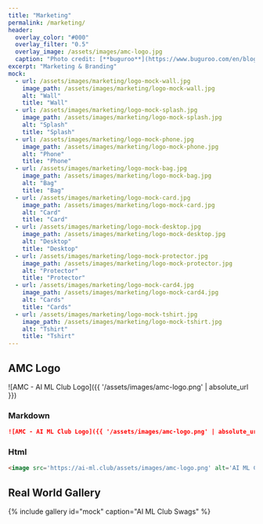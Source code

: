 ```yaml
---
title: "Marketing"
permalink: /marketing/
header:
  overlay_color: "#000"
  overlay_filter: "0.5"
  overlay_image: /assets/images/amc-logo.jpg
  caption: "Photo credit: [**buguroo**](https://www.buguroo.com/en/blog/topic/ai)"
excerpt: "Marketing & Branding"
mock:
  - url: /assets/images/marketing/logo-mock-wall.jpg
    image_path: /assets/images/marketing/logo-mock-wall.jpg
    alt: "Wall"
    title: "Wall"
  - url: /assets/images/marketing/logo-mock-splash.jpg
    image_path: /assets/images/marketing/logo-mock-splash.jpg
    alt: "Splash"
    title: "Splash"
  - url: /assets/images/marketing/logo-mock-phone.jpg
    image_path: /assets/images/marketing/logo-mock-phone.jpg
    alt: "Phone"
    title: "Phone"
  - url: /assets/images/marketing/logo-mock-bag.jpg
    image_path: /assets/images/marketing/logo-mock-bag.jpg
    alt: "Bag"
    title: "Bag"
  - url: /assets/images/marketing/logo-mock-card.jpg
    image_path: /assets/images/marketing/logo-mock-card.jpg
    alt: "Card"
    title: "Card"
  - url: /assets/images/marketing/logo-mock-desktop.jpg
    image_path: /assets/images/marketing/logo-mock-desktop.jpg
    alt: "Desktop"
    title: "Desktop"
  - url: /assets/images/marketing/logo-mock-protector.jpg
    image_path: /assets/images/marketing/logo-mock-protector.jpg
    alt: "Protector"
    title: "Protector"
  - url: /assets/images/marketing/logo-mock-card4.jpg
    image_path: /assets/images/marketing/logo-mock-card4.jpg
    alt: "Cards"
    title: "Cards"
  - url: /assets/images/marketing/logo-mock-tshirt.jpg
    image_path: /assets/images/marketing/logo-mock-tshirt.jpg
    alt: "Tshirt"
    title: "Tshirt"
---
```


## AMC Logo

![AMC - AI ML Club Logo]({{ '/assets/images/amc-logo.png' | absolute_url }})

### Markdown

```markdown
![AMC - AI ML Club Logo]({{ '/assets/images/amc-logo.png' | absolute_url }})
```

### Html

```html
<image src='https://ai-ml.club/assets/images/amc-logo.png' alt='AI ML Club (AMC) Logo' />
```

## Real World Gallery

{% include gallery id="mock" caption="AI ML Club Swags" %}
